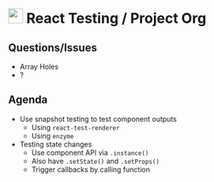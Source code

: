 <img src="https://cloud.githubusercontent.com/assets/478864/22186847/68223ce6-e0b1-11e6-8a62-0e3edc96725e.png" width=30> React Testing / Project Org
===

## Questions/Issues

* Array Holes
* ?

## Agenda

* Use snapshot testing to test component outputs
	* Using `react-test-renderer`
	* Using `enzyme`
* Testing state changes
	* Use component API via `.instance()`
	* Also have `.setState()` and `.setProps()`
	* Trigger callbacks by calling function
